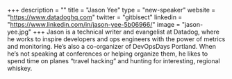 +++
description = ""
title = "Jason Yee"
type = "new-speaker"
website = "https://www.datadoghq.com"
twitter = "gitbisect"
linkedin = "https://www.linkedin.com/in/jason-yee-5b06966/"
image = "jason-yee.jpg"
+++
Jason is a technical writer and evangelist at Datadog, where he works to inspire developers and ops engineers with the power of metrics and monitoring. He’s also a co-organizer of DevOpsDays Portland. When he’s not speaking at conferences or helping organize them, he likes to spend time on planes “travel hacking” and hunting for interesting, regional whiskey.